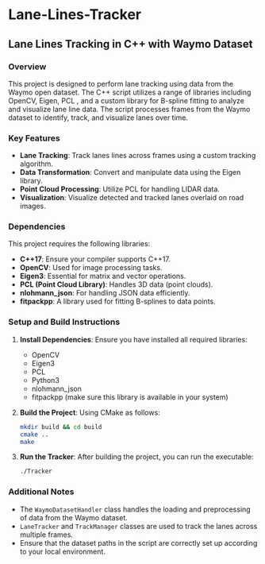# Lane-Lines-Tracker

## Lane Lines Tracking in C++ with Waymo Dataset

### Overview

This project is designed to perform lane tracking using data from the Waymo open dataset. The C++ script utilizes a range of libraries including OpenCV, Eigen, PCL , and a custom library for B-spline fitting to analyze and visualize lane line data. 
The script processes frames from the Waymo dataset to identify, track, and visualize lanes over time.

### Key Features

- **Lane Tracking**: Track lanes lines across frames using a custom tracking algorithm.
- **Data Transformation**: Convert and manipulate data using the Eigen library.
- **Point Cloud Processing**: Utilize PCL for handling LIDAR data.
- **Visualization**: Visualize detected and tracked lanes overlaid on road images.


### Dependencies

This project requires the following libraries:

- **C++17**: Ensure your compiler supports C++17.
- **OpenCV**: Used for image processing tasks.
- **Eigen3**: Essential for matrix and vector operations.
- **PCL (Point Cloud Library)**: Handles 3D data (point clouds).
- **nlohmann_json**: For handling JSON data efficiently.
- **fitpackpp**: A library used for fitting B-splines to data points.

### Setup and Build Instructions

1. **Install Dependencies**: Ensure you have installed all required libraries:
   - OpenCV
   - Eigen3
   - PCL
   - Python3
   - nlohmann_json
   - fitpackpp (make sure this library is available in your system)

2. **Build the Project**:
   Using CMake as follows:
   ```bash
   mkdir build && cd build
   cmake ..
   make
   ```

3. **Run the Tracker**:
   After building the project, you can run the executable:
   ```bash
   ./Tracker
   ```

### Additional Notes

- The `WaymoDatasetHandler` class handles the loading and preprocessing of data from the Waymo dataset.
- `LaneTracker` and `TrackManager` classes are used to track the lanes across multiple frames.
- Ensure that the dataset paths in the script are correctly set up according to your local environment.
